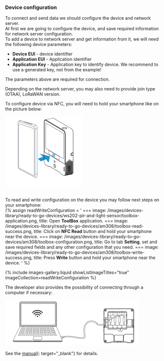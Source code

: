 ### Device configuration

To connect and send data we should configure the device and network server.  
At first we are going to configure the device, and save required information for network server configuration.  
To add a device to network server and get information from it, we will need the following device parameters:
- **Device EUI** - device identifier
- **Application EUI** - Application identifier
- **Application Key** - Application key to identify device. We recommend to use a generated key, not from the example!

The parameters above are required for connection.

Depending on the network server, you may also need to provide join type (OTAA), LoRaWAN version.

To configure device via NFC, you will need to hold your smartphone like on the picture below:  

![NFC zone](/images/devices-library/ready-to-go-devices/am308/am308-connect.png)  
<br>

To read and write configuration on the device you may follow next steps on your smartphone:  
{% assign readWriteConfiguration = '
    ===
        image: /images/devices-library/ready-to-go-devices/ws202-pir-and-light-sensor/toolbox-application.png,
        title: Open **ToolBox** application.
    ===
        image: /images/devices-library/ready-to-go-devices/am308/toolbox-read-success.png,
        title: Click on **NFC Read** button and hold your smartphone near the device.
    ===
        image: /images/devices-library/ready-to-go-devices/am308/toolbox-configuration.png,
        title: Go to tab **Setting**, set and save required fields and any other configuration that you need.
    ===
        image: /images/devices-library/ready-to-go-devices/am308/toolbox-write-success.png,
        title: Press **Write** button and hold your smartphone near the device.
'
%}

{% include images-gallery.liquid showListImageTitles="true" imageCollection=readWriteConfiguration %}

The developer also provides the possibility of connecting through a computer if necessary:

![Device connect](/images/devices-library/ready-to-go-devices/am308/am308-connect-to-pc.png)

See the [manual](https://resource.milesight.com/milesight/iot/document/am300-series-user-guide-en.pdf){: target="_blank"} for details.